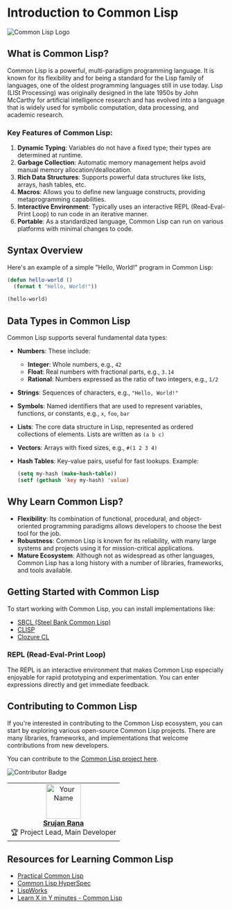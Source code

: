 # Introduction to Common Lisp

![Common Lisp Logo](https://upload.wikimedia.org/wikipedia/commons/thumb/4/48/Lisp_logo.svg/1024px-Lisp_logo.svg.png)  

## What is Common Lisp?

Common Lisp is a powerful, multi-paradigm programming language. It is known for its flexibility and for being a standard for the Lisp family of languages, one of the oldest programming languages still in use today. Lisp (LISt Processing) was originally designed in the late 1950s by John McCarthy for artificial intelligence research and has evolved into a language that is widely used for symbolic computation, data processing, and academic research.

### Key Features of Common Lisp:

1. **Dynamic Typing**: Variables do not have a fixed type; their types are determined at runtime.
2. **Garbage Collection**: Automatic memory management helps avoid manual memory allocation/deallocation.
3. **Rich Data Structures**: Supports powerful data structures like lists, arrays, hash tables, etc.
4. **Macros**: Allows you to define new language constructs, providing metaprogramming capabilities.
5. **Interactive Environment**: Typically uses an interactive REPL (Read-Eval-Print Loop) to run code in an iterative manner.
6. **Portable**: As a standardized language, Common Lisp can run on various platforms with minimal changes to code.

## Syntax Overview

Here's an example of a simple "Hello, World!" program in Common Lisp:

```lisp
(defun hello-world ()
  (format t "Hello, World!"))
  
(hello-world)
```

## Data Types in Common Lisp

Common Lisp supports several fundamental data types:

- **Numbers**: These include:
  - **Integer**: Whole numbers, e.g., `42`
  - **Float**: Real numbers with fractional parts, e.g., `3.14`
  - **Rational**: Numbers expressed as the ratio of two integers, e.g., `1/2`

- **Strings**: Sequences of characters, e.g., `"Hello, World!"`

- **Symbols**: Named identifiers that are used to represent variables, functions, or constants, e.g., `x`, `foo`, `bar`

- **Lists**: The core data structure in Lisp, represented as ordered collections of elements. Lists are written as `(a b c)`

- **Vectors**: Arrays with fixed sizes, e.g., `#(1 2 3 4)`

- **Hash Tables**: Key-value pairs, useful for fast lookups. Example: 
  ```lisp
  (setq my-hash (make-hash-table))
  (setf (gethash 'key my-hash) 'value)
  ```

## Why Learn Common Lisp?

- **Flexibility**: Its combination of functional, procedural, and object-oriented programming paradigms allows developers to choose the best tool for the job.
- **Robustness**: Common Lisp is known for its reliability, with many large systems and projects using it for mission-critical applications.
- **Mature Ecosystem**: Although not as widespread as other languages, Common Lisp has a long history with a number of libraries, frameworks, and tools available.

## Getting Started with Common Lisp

To start working with Common Lisp, you can install implementations like:

- [SBCL (Steel Bank Common Lisp)](http://www.sbcl.org/)
- [CLISP](http://clisp.cons.org/)
- [Clozure CL](http://ccl.clozure.com/)

### REPL (Read-Eval-Print Loop)

The REPL is an interactive environment that makes Common Lisp especially enjoyable for rapid prototyping and experimentation. You can enter expressions directly and get immediate feedback.

## Contributing to Common Lisp

If you're interested in contributing to the Common Lisp ecosystem, you can start by exploring various open-source Common Lisp projects. There are many libraries, frameworks, and implementations that welcome contributions from new developers.

You can contribute to the [Common Lisp project here](https://github.com/Srujanrana07/Common-LISP).

![Contributor Badge](https://img.shields.io/github/contributors/Srujanrana07/Common-LISP?style=flat-square)  
<table>
  <tr>
    <td align="center">
      <img src="https://avatars.githubusercontent.com/u/125748305?v=4" width="80" height="80" alt="Your Name">
      <br>
      <a href="https://github.com/Srujanrana07"><b>Srujan Rana</b></a>
      <br>
      🏆 Project Lead, Main Developer
    </td>
    </tr>
</table>

## Resources for Learning Common Lisp

- [Practical Common Lisp](http://www.gigamonkeys.com/book/)
- [Common Lisp HyperSpec](http://www.lispworks.com/documentation/HyperSpec/Front/)
- [LispWorks](https://www.lispworks.com/)
- [Learn X in Y minutes - Common Lisp](https://learnxinyminutes.com/docs/common-lisp/)
